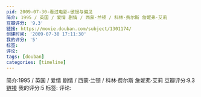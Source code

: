 ```yaml
---
pid: 2009-07-30-看过电影-傲慢与偏见
简介: 1995 / 英国 / 爱情 剧情 / 西蒙·兰顿 / 科林·费尔斯 詹妮弗·艾莉
豆瓣评分: '9.3'
链接: https://movie.douban.com/subject/1301174/
创建时间: '2009-07-30 17:11:30'
我的评分: '5'
标签:
评论:
tags: [douban]
categories: [timeline]
---
```

简介:1995 / 英国 / 爱情 剧情 / 西蒙·兰顿 / 科林·费尔斯 詹妮弗·艾莉
豆瓣评分:9.3
[链接](https://movie.douban.com/subject/1301174/)
我的评分:5
标签:
评论:
